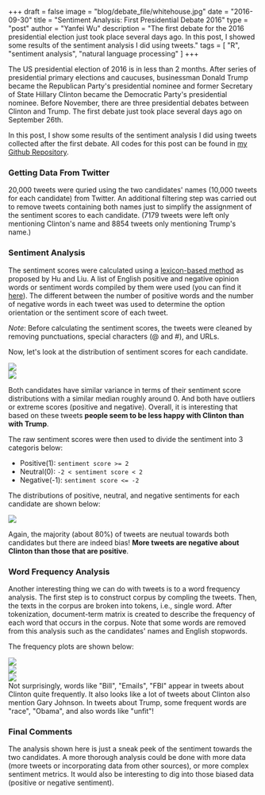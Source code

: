 +++
draft = false
image = "blog/debate_file/whitehouse.jpg"
date = "2016-09-30"
title = "Sentiment Analysis: First Presidential Debate 2016"
type = "post"
author = "Yanfei Wu"
description = "The first debate for the 2016 presidential election just took place several days ago. In this post, I showed some results of the sentiment analysis I did using tweets."
tags = [
"R",
"sentiment analysis",
"natural language processing"
]
+++


<!--more-->

The US presidential election of 2016 is in less than 2 months. After series of presidential primary elections and caucuses, businessman Donald Trump became the Republican Party's presidential nominee and former Secretary of State Hillary Clinton became the Democratic Party's presidential nominee. Before November, there are three presidential debates between Clinton and Trump. The first debate just took place several days ago on September 26th. 

In this post, I show some results of the sentiment analysis I did using tweets collected after the first debate. All codes for this post can be found in [my Github Repository](https://github.com/yanfei-wu/presidential_debate/tree/master/first_debate).    

### Getting Data From Twitter   

20,000 tweets were quried using the two candidates' names (10,000 tweets for each candidate) from Twitter. An additional filtering step was carried out to remove tweets containing both names just to simplify the assignment of the sentiment scores to each candidate. (7179 tweets were left only mentioning Clinton's name and 8854 tweets only mentioning Trump's name.) 


### Sentiment Analysis  

The sentiment scores were calculated using a [lexicon-based method](https://www.cs.uic.edu/~liub/publications/kdd04-revSummary.pdf) as proposed by Hu and Liu. A list of English positive and negative opinion words or sentiment words compiled by them were used (you can find it [here](https://www.cs.uic.edu/~liub/FBS/sentiment-analysis.html#lexicon)). The different between the number of positive words and the number of negative words in each tweet was used to determine the option orientation or the sentiment score of each tweet. 

*Note*: Before calculating the sentiment scores, the tweets were cleaned by removing punctuations, special characters (@ and #), and URLs.  

Now, let's look at the distribution of sentiment scores for each candidate.  

<img src="../debate_file/histogram-1.png" class="img-responsive" style="display: block; margin: auto;" />

<img src="../debate_file/boxplot-1.png" class="img-responsive" style="display: block; margin: auto;" />

 Both candidates have similar variance in terms of their sentiment score distributions with a similar median roughly around 0. And both have outliers or extreme scores (positive and negative). Overall, it is interesting that based on these tweets **people seem to be less happy with Clinton than with Trump**. 

 The raw sentiment scores were then used to divide the sentiment into 3 categoris below:  

* Positive(1): `sentiment score >= 2`  
* Neutral(0): `-2 < sentiment score < 2`  
* Negative(-1): `sentiment score <= -2`  

The distributions of positive, neutral, and negative sentiments for each candidate are shown below: 

<img src="../debate_file/barplot.png" class="img-responsive" style="display: block; margin: auto;" />

Again, the majority (about 80%) of tweets are neutual towards both candidates but there are indeed bias! **More tweets are negative about Clinton than those that are positive**.   


### Word Frequency Analysis  

Another interesting thing we can do with tweets is to a word frequency analysis. The first step is to construct corpus by compling the tweets. Then, the texts in the corpus are broken into tokens, i.e., single word. After tokenization, document-term matrix is created to describe the frequency of each word that occurs in the corpus. Note that some words are removed from this analysis such as the candidates' names and English stopwords.  


The frequency plots are shown below:  

<img src="../debate_file/word.frequency.plot-1.png" class="img-responsive" style="display: block; margin: auto;" />

<img src="../debate_file/word.cloud.clinton-1.png" class="img-responsive" style="display: block; margin: auto;" />

<img src="../debate_file/word.cloud.trump-1.png" class="img-responsive" style="display: block; margin: auto;" /> 
Not surprisingly, words like "Bill", "Emails", "FBI" appear in tweets about Clinton quite frequently. It also looks like a lot of tweets about Clinton also mention Gary Johnson. In tweets about Trump, some frequent words are "race", "Obama", and also words like "unfit"!   


### Final Comments  

The analysis shown here is just a sneak peek of the sentiment towards the two candidates. A more thorough analysis could be done with more data (more tweets or incorporating data from other sources), or more complex sentiment metrics. It would also be interesting to dig into those biased data (positive or negative sentiment).  

